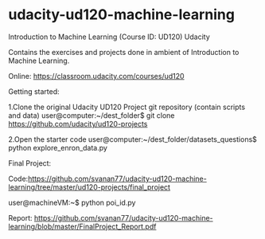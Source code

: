 # udacity-ud120-machine-learning

Introduction to Machine Learning
(Course ID: UD120)
Udacity

Contains the exercises and projects done in ambient of Introduction to Machine Learning.

Online:
https://classroom.udacity.com/courses/ud120

Getting started:

1.Clone the original Udacity UD120 Project git repository (contain scripts and data)
user@computer:~/dest_folder$ git clone https://github.com/udacity/ud120-projects

2.Open the starter code
user@computer:~/dest_folder/datasets_questions$ python explore_enron_data.py

Final Project:

Code:https://github.com/svanan77/udacity-ud120-machine-learning/tree/master/ud120-projects/final_project

user@machineVM:~$  python poi_id.py

Report: https://github.com/svanan77/udacity-ud120-machine-learning/blob/master/FinalProject_Report.pdf
